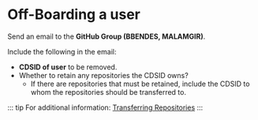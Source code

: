 # Off-Boarding a user

Send an email to the **GitHub Group (BBENDES, MALAMGIR)**.

Include the following in the email:
* **CDSID of user** to be removed.
* Whether to retain any repositories the CDSID owns?
    * If there are repositories that must be retained, include the CDSID to whom the repositories should be transferred to.

::: tip For additional information:
[Transferring Repositories](https://docs.github.com/en/repositories/creating-and-managing-repositories/transferring-a-repository)
:::